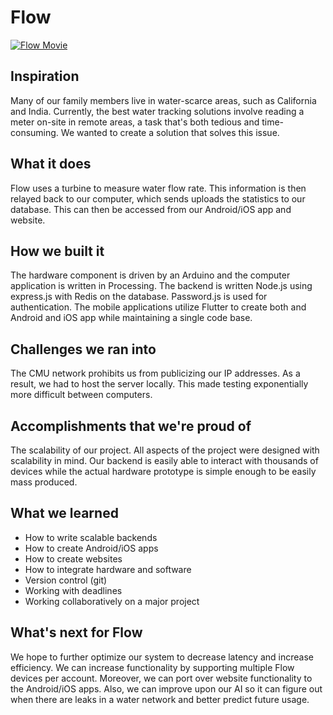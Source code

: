 # Flow

[![Flow Movie](https://img.youtube.com/vi/7WHW9mlvEpU/0.jpg)](https://www.youtube.com/watch?v=7WHW9mlvEpU)

## Inspiration

Many of our family members live in water-scarce areas, such as California and India. Currently, the best water tracking solutions involve reading a meter on-site in remote areas, a task that's both tedious and time-consuming. We wanted to create a solution that solves this issue.

## What it does

Flow uses a turbine to measure water flow rate. This information is then relayed back to our computer, which sends uploads the statistics to our database. This can then be accessed from our Android/iOS app and website.

## How we built it

The hardware component is driven by an Arduino and the computer application is written in Processing. The backend is written Node.js using express.js with Redis on the database. Password.js is used for authentication. The mobile applications utilize Flutter to create both and Android and iOS app while maintaining a single code base.

## Challenges we ran into

The CMU network prohibits us from publicizing our IP addresses. As a result, we had to host the server locally. This made testing exponentially more difficult between computers.

## Accomplishments that we're proud of

The scalability of our project. All aspects of the project were designed with scalability in mind. Our backend is easily able to interact with thousands of devices while the actual hardware prototype is simple enough to be easily mass produced.

## What we learned

- How to write scalable backends
- How to create Android/iOS apps
- How to create websites
- How to integrate hardware and software
- Version control (git)
- Working with deadlines
- Working collaboratively on a major project

## What's next for Flow

We hope to further optimize our system to decrease latency and increase efficiency. We can increase functionality by supporting multiple Flow devices per account. Moreover, we can port over website functionality to the Android/iOS apps. Also, we can improve upon our AI so it can figure out when there are leaks in a water network and better predict future usage.